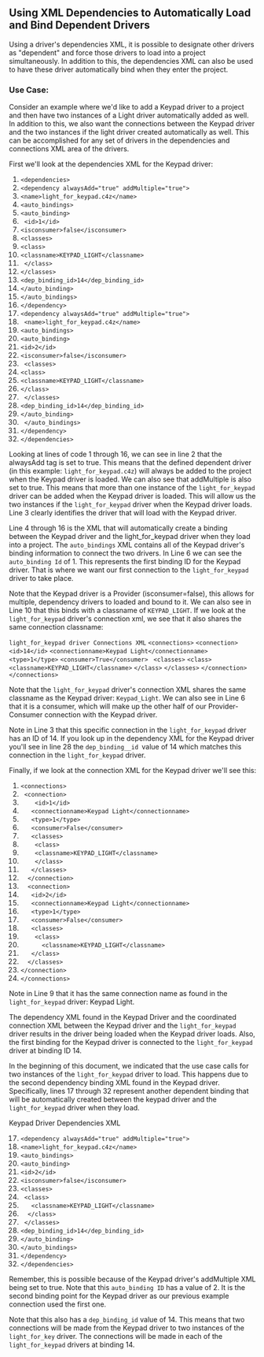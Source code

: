 ## Using XML Dependencies to Automatically Load and Bind Dependent Drivers

Using a driver's dependencies XML, it is possible to designate other drivers as "dependent" and force those drivers to load into a project simultaneously. In addition to this, the dependencies XML can also be used to have these driver automatically bind when they enter the project.

### Use Case:

Consider an example where we'd like to add a Keypad driver to a project and then have two instances of a Light driver automatically added as well. In addition to this, we also want the connections between the Keypad driver and the two instances if the light driver created automatically as well. This can be accomplished for any set of drivers in the dependencies and connections XML area of the drivers.

First we'll look at the dependencies XML for the Keypad driver:


1. `<dependencies>`
2. `<dependency alwaysAdd="true" addMultiple="true">`
3.   `<name>light_for_keypad.c4z</name>`
4.   `<auto_bindings>`
5.   `<auto_binding>`
6.   ` <id>1</id>`
7.    `<isconsumer>false</isconsumer>`
8.    `<classes>`
9.    `<class>`
10.   `<classname>KEYPAD_LIGHT</classname>`
11.   ` </class>`
12.    `</classes>`
13.    `<dep_binding_id>14</dep_binding_id>`
14.    `</auto_binding>`
15.    `</auto_bindings>`
16.    `</dependency>`
17.  `<dependency alwaysAdd="true" addMultiple="true">`
18.   ` <name>light_for_keypad.c4z</name>`
19.    `<auto_bindings>`
20.   `<auto_binding>`
21.    `<id>2</id>`
22.    `<isconsumer>false</isconsumer>`
23.   ` <classes>`
24.    `<class>`
25.   `<classname>KEYPAD_LIGHT</classname>`
26.    `</class>`
27.   ` </classes>`
28.    `<dep_binding_id>14</dep_binding_id>`
29.    `</auto_binding>`
30.   ` </auto_bindings>`
31.    `</dependency>`
32. `</dependencies>`


Looking at lines of code 1 through 16, we can see in line 2 that the alwaysAdd tag is set to true. This means that the defined dependent driver (in this example: `light_for_keypad.c4z`) will always be added to the project when the Keypad driver is loaded. We can also see that addMultiple is also set to true. This means that more than one instance of the `light_for_keypad` driver can be added when the Keypad driver is loaded. This will allow us the two instances if the `light_for_keypad` driver when the Keypad driver loads. Line 3 clearly identifies the driver that will load with the Keypad driver.

Line 4 through 16 is the XML that will automatically create a binding between the Keypad driver and the light\_for\_keypad driver when they load into a project. The `auto_bindings` XML contains all of the Keypad driver's binding information to connect the two drivers. In Line 6 we can see the `auto_binding Id` of 1. This represents the first binding ID for the Keypad driver. That is where we want our first connection to the `light_for_keypad` driver to take place. 

Note that the Keypad driver is a Provider (isconsumer=false), this allows for multiple, dependency drivers to loaded and bound to it. We can also see in Line 10 that this binds with a classname of `KEYPAD_LIGHT`.  If we look at the `light_for_keypad` driver's connection xml, we  see that it also shares the same connection classname:

`light_for_keypad driver Connections XML`
`<connections>`
`<connection>`
 `<id>14</id>`
 `<connectionname>Keypad Light</connectionname>`
 `<type>1</type>`
 `<consumer>True</consumer>`
` <classes>`
   `<class>`
`<classname>KEYPAD_LIGHT</classname>`
   `</class>`
 `</classes>`
 `</connection>`
`</connections>`

Note that the `light_for_keypad` driver's connection XML shares the same classname as the Keypad driver:  `Keypad_Light`. We can also see in Line 6 that it is a consumer, which will make up the other half of our Provider-Consumer connection with the Keypad driver. 

Note in Line 3 that this specific connection in the `light_for_keypad` driver has an ID of 14. If you look up in the dependency XML for the Keypad driver you'll see in line 28 the `dep_binding__id `value of 14 which matches this connection in the `light_for_keypad` driver. 

Finally, if we look at the connection XML for the Keypad driver we'll see this:



1. `<connections>`
2.    ` <connection>`
3. `    <id>1</id>`
4.  `   <connectionname>Keypad Light</connectionname>`
5.  `   <type>1</type>`
6.  `   <consumer>False</consumer>`
7.  `   <classes>`
8.   `    <class>`
9.    `    <classname>KEYPAD_LIGHT</classname>`
10.   `    </class>`
11.  `   </classes>`
12. `  </connection>`
13. `  <connection>`
14.  `   <id>2</id>`
15.   `   <connectionname>Keypad Light</connectionname>`
16.   `   <type>1</type>`
17.   `   <consumer>False</consumer>`
18.   `   <classes>`
19.    `    <class>`
20. `      <classname>KEYPAD_LIGHT</classname>`
21.    `   </class>`
22.   `  </classes>`
23.   `</connection>`
24. `</connections>`
		 

Note in Line 9 that it has the same connection name as found in the `light_for_keypad` driver: Keypad Light.

The dependency XML found in the Keypad Driver and the coordinated connection XML between the Keypad driver and the `light_for_keypad` driver results in the driver being loaded when the Keypad driver loads. Also, the first binding for the Keypad driver is connected to the `light_for_keypad` driver at binding ID 14.

In the beginning of this document, we indicated that the use case calls for two instances of the `light_for_keypad` driver to load. This happens due to the second dependency binding XML found in the Keypad driver. Specifically, lines 17 through 32 represent another dependent binding that will be automatically created between the keypad driver and the `light_for_keypad` driver when they load.  

Keypad Driver Dependencies XML

17. `<dependency alwaysAdd="true" addMultiple="true">`
18. `<name>light_for_keypad.c4z</name>`
19.  `<auto_bindings>`
20.  `<auto_binding>`
21.   `<id>2</id>`
22.   `<isconsumer>false</isconsumer>`
23.   `<classes>`
24.   ` <class>`
25.  `   <classname>KEYPAD_LIGHT</classname>`
26.   `  </class>`
27.  ` </classes>`
28.  `<dep_binding_id>14</dep_binding_id>`
29.  `</auto_binding>`
30.   `</auto_bindings>`
31.   `</dependency>`
32. `</dependencies>`

Remember, this is possible because of the Keypad driver's addMultiple XML being set to true. Note that this `auto_binding ID` has a value of 2. It is the second binding point for the Keypad driver as our previous example connection used the first one. 

Note that this also has a `dep_binding_id` value of 14. This means that two connections will be made from the Keypad driver to two instances of the `light_for_key` driver. The connections will be made in each of the `light_for_keypad` drivers at binding 14. 